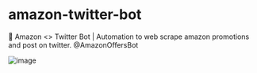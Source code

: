 # amazon-twitter-bot
🤖 Amazon &lt;> Twitter Bot | Automation to web scrape amazon promotions and post on twitter. @AmazonOffersBot

![image](https://user-images.githubusercontent.com/71977417/181383572-e34de479-9340-4f20-b6f7-1a8c04f85c95.png)
